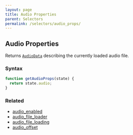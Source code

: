 ```yaml
---
layout: page
title: Audio Properties
parent: Selectors
permalink: /selectors/audio_props/
---
```


## Audio Properties

Returns [`AudioData`](/externals/audio/) describing the currently loaded audio file.

### Syntax

```js
function getAudioProps(state) {
  return state.audio;
}
```

### Related

- [audio_enabled](./audio_enabled.md)
- [audio_file_loader](./audio_file_loader.md)
- [audio_file_loading](./audio_file_loading.md)
- [audio_offset](./audio_offset.md)
